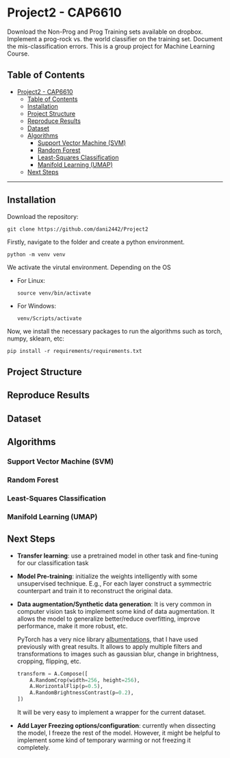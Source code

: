 # Project2 - CAP6610

Download the Non-Prog and Prog Training sets available on dropbox. Implement a prog-rock vs. the world
classifier on the training set. Document the mis-classification errors. This is a group project for Machine Learning Course.

## Table of Contents
- [Project2 - CAP6610](#project2---cap6610)
  - [Table of Contents](#table-of-contents)
  - [Installation](#installation)
  - [Project Structure](#project-structure)
  - [Reproduce Results](#reproduce-results)
  - [Dataset](#dataset)
  - [Algorithms](#algorithms)
    - [Support Vector Machine (SVM)](#support-vector-machine-svm)
    - [Random Forest](#random-forest)
    - [Least-Squares Classification](#least-squares-classification)
    - [Manifold Learning (UMAP)](#manifold-learning-umap)
  - [Next Steps](#next-steps)

<hr>

## Installation
Download the repository:
```console
git clone https://github.com/dani2442/Project2
```
Firstly, navigate to the folder and create a python environment.
```console
python -m venv venv
```
We activate the virutal environment. Depending on the OS
- For Linux:

    ```console
    source venv/bin/activate
    ```
- For Windows:

    ```console
    venv/Scripts/activate
    ```
Now, we install the necessary packages to run the algorithms such as torch, numpy, sklearn, etc:
```console
pip install -r requirements/requirements.txt
```
## Project Structure

## Reproduce Results

## Dataset


## Algorithms

### Support Vector Machine (SVM)

### Random Forest

### Least-Squares Classification


### Manifold Learning (UMAP)


## Next Steps
- **Transfer learning**: use a pretrained model in other task and fine-tuning for our classification task
- **Model Pre-training**: initialize the weights intelligently with some unsupervised technique. E.g., For each layer construct a symmectric counterpart and train it to reconstruct the original data.
- **Data augmentation/Synthetic data generation**: It is very common in computer vision task to implement some kind of data augmentation. It allows the model to generalize better/reduce overfitting, improve performance, make it more robust, etc.

    PyTorch has a very nice library [albumentations](https://albumentations.ai/docs/getting_started/image_augmentation/), that I have used previously with great results. It allows to apply multiple filters and transformations to images such as gaussian blur, change in brightness, cropping, flipping, etc.
    ```python
    transform = A.Compose([
        A.RandomCrop(width=256, height=256),
        A.HorizontalFlip(p=0.5),
        A.RandomBrightnessContrast(p=0.2),
    ])
    ``` 
    It will be very easy to implement a wrapper for the current dataset.
- **Add Layer Freezing options/configuration**: currently when dissecting the model, I freeze the rest of the model. However, it might be helpful to implement some kind of temporary warming or not freezing it completely.
